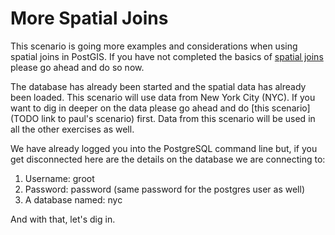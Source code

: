 # More Spatial Joins
This scenario is going more examples and considerations when using spatial joins in PostGIS. If you have not completed the basics of [spatial joins](https://learn.crunchydata.com/postgis/joins/) please go ahead and do so now.  
 
The database has already been started and the spatial data has already been loaded. This scenario will use data from New York City (NYC). If you want to dig in deeper on the data please go ahead and do [this scenario](TODO link to paul's scenario) first. Data from this scenario will be used in all the other exercises as well.

We have already logged you into the PostgreSQL command line but, if you get disconnected here are the details on the database we are connecting to:
1. Username: groot
1. Password: password (same password for the postgres user as well)
1. A database named: nyc

And with that, let's dig in. 

